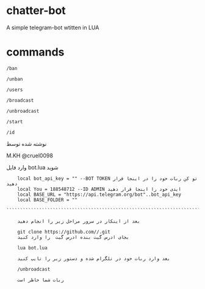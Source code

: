 # chatter-bot

A simple telegram-bot wtitten in LUA 

# commands
`/ban`


`/unban`

`/users` 



`/broadcast`


`/unbroadcast`


`/start`


`/id` 


نوشته شده توسط

M.KH @cruel0098

وارد فایل bot.lua شوید
`````````````````````````````````````````````````````````````````````````````````
 	local bot_api_key = "" --BOT TOKEN تو کن ربات خود را در اینجا قرار دهید
	local You = 188548712 --ID ADMIN ایدی خود را اینجا قرار دهید
	local BASE_URL = "https://api.telegram.org/bot"..bot_api_key
	local BASE_FOLDER = ""
	````````````````````````````````````````````````````````````````````````````````
	
	بعد از اینکار در سرور مراحل زیر را انجام دهید
	
	git clone https://github.com//.git
	بجای ادرس گیت بنده ادرس گیت  را وارد کنید
	
	lua bot.lua
	
	بعد وارد ربات خود در تلگرام شده و دستور زیر را تایپ کنید
	
	/unbroadcast
	
	ربات شما حاظر است

